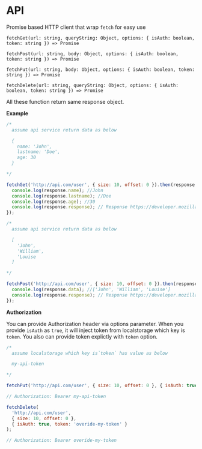 # API

Promise based HTTP client that wrap `fetch` for easy use

`fetchGet(url: string, queryString: Object, options: { isAuth: boolean, token: string }) => Promise`

`fetchPost(url: string, body: Object, options: { isAuth: boolean, token: string }) => Promise`

`fetchPut(url: string, body: Object, options: { isAuth: boolean, token: string }) => Promise`

`fetchDelete(url: string, queryString: Object, options: { isAuth: boolean, token: string }) => Promise`

All these function return same response object.

**Example**

```js
/*
  assume api service return data as below

  {
    name: 'John',
    lastname: 'Doe',
    age: 30
  }

*/

fetchGet('http://api.com/user', { size: 10, offset: 0 }).then(response => {
  console.log(response.name); //John
  console.log(response.lastname); //Doe
  console.log(response.age); //30
  console.log(response.response); // Response https://developer.mozilla.org/en-US/docs/Web/API/Response
});

/*
  assume api service return data as below

  [
    'John',
    'William',
    'Louise
  ]

*/

fetchPost('http://api.com/user', { size: 10, offset: 0 }).then(response => {
  console.log(response.data); //['John', 'William', 'Louise']
  console.log(response.response); // Response https://developer.mozilla.org/en-US/docs/Web/API/Response
});
```

**Authorization**

You can provide Authorization header via options parameter. When you provide `isAuth` as `true`, it will inject token from localstorage which key is `token`. You also can provide token explictly with `token` option.

```js
/*
  assume localstorage which key is`token` has value as below

  my-api-token

*/

fetchPut('http://api.com/user', { size: 10, offset: 0 }, { isAuth: true });

// Authorization: Bearer my-api-token

fetchDelete(
  'http://api.com/user',
  { size: 10, offset: 0 },
  { isAuth: true, token: 'overide-my-token' }
);

// Authorization: Bearer overide-my-token
```
